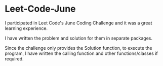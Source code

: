 # Leet-Code-June

I participated in Leet Code's June Coding Challenge and it was a great learning experience.

I have written the problem and solution for them in separate packages.

Since the challenge only provides the Solution function, to execute the program, 
I have written the calling function and other functions/classes if required.
